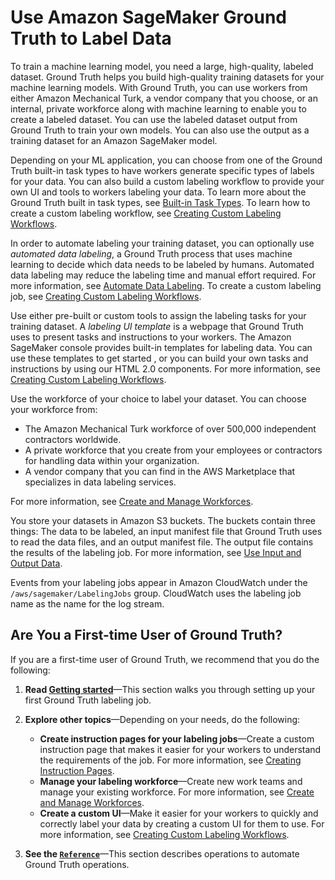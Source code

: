 # Use Amazon SageMaker Ground Truth to Label Data<a name="sms"></a>

To train a machine learning model, you need a large, high\-quality, labeled dataset\. Ground Truth helps you build high\-quality training datasets for your machine learning models\. With Ground Truth, you can use workers from either Amazon Mechanical Turk, a vendor company that you choose, or an internal, private workforce along with machine learning to enable you to create a labeled dataset\. You can use the labeled dataset output from Ground Truth to train your own models\. You can also use the output as a training dataset for an Amazon SageMaker model\.

Depending on your ML application, you can choose from one of the Ground Truth built\-in task types to have workers generate specific types of labels for your data\. You can also build a custom labeling workflow to provide your own UI and tools to workers labeling your data\. To learn more about the Ground Truth built in task types, see [Built\-in Task Types](sms-task-types.md)\. To learn how to create a custom labeling workflow, see [Creating Custom Labeling Workflows](sms-custom-templates.md)\.

In order to automate labeling your training dataset, you can optionally use *automated data labeling*, a Ground Truth process that uses machine learning to decide which data needs to be labeled by humans\. Automated data labeling may reduce the labeling time and manual effort required\. For more information, see [Automate Data Labeling](sms-automated-labeling.md)\. To create a custom labeling job, see [Creating Custom Labeling Workflows](sms-custom-templates.md)\.

Use either pre\-built or custom tools to assign the labeling tasks for your training dataset\. A *labeling UI template* is a webpage that Ground Truth uses to present tasks and instructions to your workers\. The Amazon SageMaker console provides built\-in templates for labeling data\. You can use these templates to get started , or you can build your own tasks and instructions by using our HTML 2\.0 components\. For more information, see [Creating Custom Labeling Workflows](sms-custom-templates.md)\.  

Use the workforce of your choice to label your dataset\. You can choose your workforce from:
+ The Amazon Mechanical Turk workforce of over 500,000 independent contractors worldwide\.
+ A private workforce that you create from your employees or contractors for handling data within your organization\.
+ A vendor company that you can find in the AWS Marketplace that specializes in data labeling services\.

For more information, see [Create and Manage Workforces](sms-workforce-management.md)\.

You store your datasets in Amazon S3 buckets\. The buckets contain three things: The data to be labeled, an input manifest file that Ground Truth uses to read the data files, and an output manifest file\. The output file contains the results of the labeling job\. For more information, see [Use Input and Output Data](sms-data.md)\.

Events from your labeling jobs appear in Amazon CloudWatch under the `/aws/sagemaker/LabelingJobs` group\. CloudWatch uses the labeling job name as the name for the log stream\.

## Are You a First\-time User of Ground Truth?<a name="what-first-time"></a>

If you are a first\-time user of Ground Truth, we recommend that you do the following:

1. **Read [Getting started](sms-getting-started.md)**—This section walks you through setting up your first Ground Truth labeling job\.

1. **Explore other topics**—Depending on your needs, do the following:
   + **Create instruction pages for your labeling jobs**—Create a custom instruction page that makes it easier for your workers to understand the requirements of the job\. For more information, see [Creating Instruction Pages](sms-creating-instruction-pages.md)\.
   + **Manage your labeling workforce**—Create new work teams and manage your existing workforce\. For more information, see [Create and Manage Workforces](sms-workforce-management.md)\.
   + **Create a custom UI**—Make it easier for your workers to quickly and correctly label your data by creating a custom UI for them to use\. For more information, see [Creating Custom Labeling Workflows](sms-custom-templates.md)\.

1. **See the [ `Reference`](https://docs.aws.amazon.com/sagemaker/latest/APIReference/API_Reference.html)**—This section describes operations to automate Ground Truth operations\.
